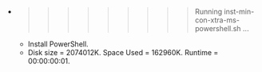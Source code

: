 * >>>>>>>>> Running inst-min-con-xtra-ms-powershell.sh ...
  * Install PowerShell.
  * Disk size = 2074012K. Space Used = 162960K. Runtime = 00:00:00:01.
